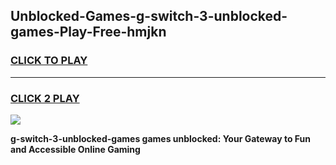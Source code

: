 
## Unblocked-Games-g-switch-3-unblocked-games-Play-Free-hmjkn
<h3>
<a href="https://premium76.site?title=g-switch-3-unblocked-games&ref=22A">CLICK TO PLAY</a></h3>
<hr>

<h3>
<a href="https://premium76.site?title=g-switch-3-unblocked-games&ref=22A">CLICK 2 PLAY</a>
  
</h3>

<a href="https://premium76.site?title=g-switch-3-unblocked-games&ref=22A"><img src="https://clearcache.store/games.png"></a>


**g-switch-3-unblocked-games games unblocked: Your Gateway to Fun and Accessible Online Gaming**
